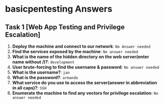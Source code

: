 # basicpentesting Answers

## Task 1 [Web App Testing and Privilege Escalation]

1. **Deploy the machine and connect to our network**: `No Answer needed`
2. **Find the services exposed by the machine**: `No answer needed`
3. **What is the name of the hidden directory on the web server(enter name without /)?**: `development`
4. **User brute-forcing to find the username & password**: `No answer needed`
5. **What is the username?**: `jan`
6. **What is the password?**: `armando`
7. **What service do you use to access the server(answer in abbreviation in all caps)?**: `SSH`
8. **Enumerate the machine to find any vectors for privilege escalation**: `No answer needed`
